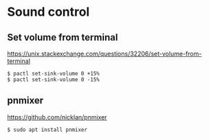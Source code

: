 Sound control
=============

## Set volume from terminal
   https://unix.stackexchange.com/questions/32206/set-volume-from-terminal

    $ pactl set-sink-volume 0 +15%
    $ pactl set-sink-volume 0 -15%

## pnmixer
   https://github.com/nicklan/pnmixer

    $ sudo apt install pnmixer
